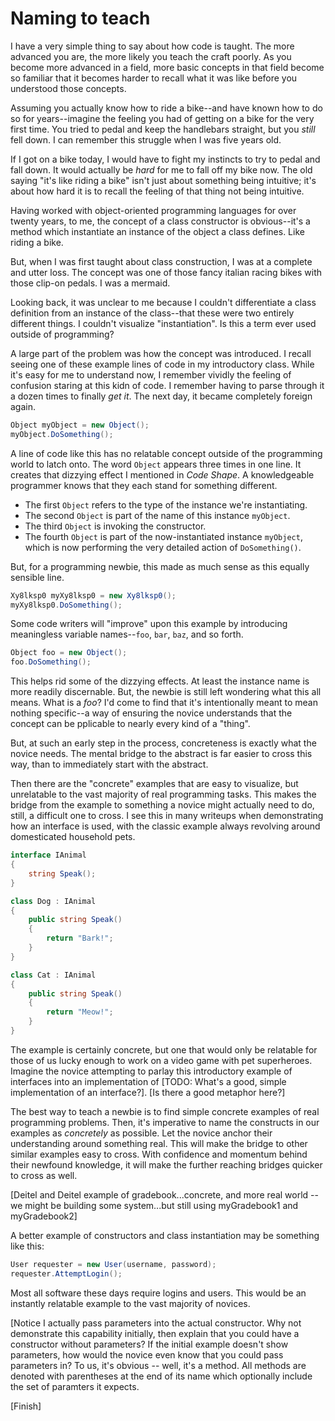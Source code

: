 # Naming to teach

I have a very simple thing to say about how code is taught. The more advanced you are, the more likely you teach the craft poorly. As you become more advanced in a field, more basic concepts in that field become so familiar that it becomes harder to recall what it was like before you understood those concepts. 

Assuming you actually know how to ride a bike--and have known how to do so for years--imagine the feeling you had of getting on a bike for the very first time. You tried to pedal and keep the handlebars straight, but you _still_ fell down. I can remember this struggle when I was five years old. 

If I got on a bike today, I would have to fight my instincts to try to pedal and fall down. It would actually be _hard_ for me to fall off my bike now. The old saying "it's like riding a bike" isn't just about something being intuitive; it's about how hard it is to recall the feeling of that thing not being intuitive.

Having worked with object-oriented programming languages for over twenty years, to me, the concept of a class constructor is obvious--it's a method which instantiate an instance of the object a class defines. Like riding a bike.

But, when I was first taught about class construction, I was at a complete and utter loss. The concept was one of those fancy italian racing bikes with those clip-on pedals. I was a mermaid. 

Looking back, it was unclear to me because I couldn't differentiate a class definition from an instance of the class--that these were two entirely different things. I couldn't visualize "instantiation". Is this a term ever used outside of programming?

A large part of the problem was how the concept was introduced. I recall seeing one of these example lines of code in my introductory class. While it's easy for me to understand now, I remember vividly the feeling of confusion staring at this kidn of code. I remember having to parse through it a dozen times to finally _get it_. The next day, it became completely foreign again.

```C#
Object myObject = new Object();
myObject.DoSomething();
```

A line of code like this has no relatable concept outside of the programming world to latch onto. The word `Object` appears three times in one line. It creates that dizzying effect I mentioned in _Code Shape_. A knowledgeable programmer knows that they each stand for something different.

* The first `Object` refers to the type of the instance we're instantiating.
* The second `Object` is part of the name of this instance `myObject`.
* The third `Object` is invoking the constructor.
* The fourth `Object` is part of the now-instantiated instance `myObject`, which is now performing the very detailed action of `DoSomething()`.

But, for a programming newbie, this made as much sense as this equally sensible line.

```C#
Xy8lksp0 myXy8lksp0 = new Xy8lksp0();
myXy8lksp0.DoSomething();
```

Some code writers will "improve" upon this example by introducing meaningless variable names--`foo`, `bar`, `baz`, and so forth.

```C#
Object foo = new Object();
foo.DoSomething();
```

This helps rid some of the dizzying effects. At least the instance name is more readily discernable. But, the newbie is still left wondering what this all means. What is a _foo_? I'd come to find that it's intentionally meant to mean nothing specific--a way of ensuring the novice understands that the concept can be pplicable to nearly every kind of a "thing". 

But, at such an early step in the process, concreteness is exactly what the novice needs. The mental bridge to the abstract is far easier to cross this way, than to immediately start with the abstract. 

Then there are the "concrete" examples that are easy to visualize, but unrelatable to the vast majority of real programming tasks. This makes the bridge from the example to something a novice might actually need to do, still, a difficult one to cross. I see this in many writeups when demonstrating how an interface is used, with the classic example always revolving around domesticated household pets.

```C#
interface IAnimal
{
    string Speak();
}

class Dog : IAnimal
{
    public string Speak()
    {
        return "Bark!";
    }
}

class Cat : IAnimal
{
    public string Speak()
    {
        return "Meow!";
    }
}
```
The example is certainly concrete, but one that would only be relatable for those of us lucky enough to work on a video game with pet superheroes. Imagine the novice attempting to parlay this introductory example of interfaces into an implementation of [TODO: What's a good, simple implementation of an interface?]. [Is there a good metaphor here?]

The best way to teach a newbie is to find simple concrete examples of real programming problems. Then, it's imperative to name the constructs in our examples as _concretely_ as possible. Let the novice anchor their understanding around something real. This will make the bridge to other similar examples easy to cross. With confidence and momentum behind their newfound knowledge, it will make the further reaching bridges quicker to cross as well.


[Deitel and Deitel example of gradebook...concrete, and more real world -- we might be building some system...but still using myGradebook1 and myGradebook2]

A better example of constructors and class instantiation may be something like this:

```C#
User requester = new User(username, password);
requester.AttemptLogin();
```

Most all software these days require logins and users. This would be an instantly relatable example to the vast majority of novices. 

[Notice I actually pass parameters into the actual constructor. Why not demonstrate this capability initially, then explain that you could have a constructor without parameters? If the initial example doesn't show parameters, how would the novice even know that you could pass parameters in? To us, it's obvious -- well, it's a method. All methods are denoted with parentheses at the end of its name which optionally include the set of paramters it expects.

[Finish]


